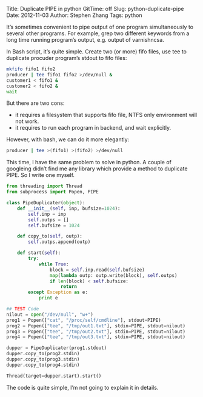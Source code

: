 Title: Duplicate PIPE in python
GitTime: off
Slug: python-duplicate-pipe
Date: 2012-11-03
Author: Stephen Zhang
Tags: python

It’s sometimes convenient to pipe output of one program simultaneously to several other programs. For example, grep two different keywords from a long time running program’s output, e.g. output of varnishncsa.

In Bash script, it’s quite simple. Create two (or more) fifo files, use tee to duplicate procuder program’s stdout to fifo files:

```sh
mkfifo fifo1 fifo2
producer | tee fifo1 fifo2 >/dev/null &
customer1 < fifo1 &
customer2 < fifo2 &
wait
```

But there are two cons:

* it requires a filesystem that supports fifo file, NTFS only environment will not work.
* it requires to run each program in backend, and wait explicitly.

However, with bash, we can do it more elegantly:
```sh
producer | tee >(fifo1) >(fifo2) >/dev/null
```

This time, I have the same problem to solve in python. A couple of googleing didn’t find me any library which provide a method to duplicate PIPE. So I write one myself.

```python
from threading import Thread
from subprocess import Popen, PIPE

class PipeDuplicater(object):
    def __init__(self, inp, bufsize=1024):
        self.inp = inp
        self.outps = []
        self.bufsize = 1024

    def copy_to(self, outp):
        self.outps.append(outp)

    def start(self):
        try:
            while True:
                block = self.inp.read(self.bufsize)
                map(lambda outp: outp.write(block), self.outps)
                if len(block) < self.bufsize:
                    return
        except Exception as e:
            print e

## TEST Code
nilout = open("/dev/null", "w+")
prog1 = Popen(["cat", "/proc/self/cmdline"], stdout=PIPE)
prog2 = Popen(["tee", "/tmp/out1.txt"], stdin=PIPE, stdout=nilout)
prog3 = Popen(["tee", "/tmp/out2.txt"], stdin=PIPE, stdout=nilout)
prog4 = Popen(["tee", "/tmp/out3.txt"], stdin=PIPE, stdout=nilout)

dupper = PipeDuplicater(prog1.stdout)
dupper.copy_to(prog2.stdin)
dupper.copy_to(prog3.stdin)
dupper.copy_to(prog4.stdin)

Thread(target=dupper.start).start()
```

The code is quite simple, I’m not going to explain it in details.
